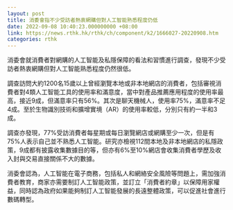 ```yaml
---
layout: post
title: 消委會指不少受訪者熱衷網購但對人工智能熟悉程度仍低
date: 2022-09-08 10:40:23.000000000 +08:00
link: https://news.rthk.hk/rthk/ch/component/k2/1666027-20220908.htm
categories: rthk
---
```


消委會就消費者對網購的人工智能及私隱保障的看法和習慣進行調查，發現不少受訪者熱衷網購但對人工智能熟悉程度仍然很低。

調查訪問大約1200名15歲以上曾經瀏覽本地或非本地網店的消費者，包括審視消費者對4類人工智能工具的使用率和滿意度，當中對產品推薦應用程度的使用率最高，接近9成，但滿意率只有56%。其次是聊天機械人，使用率75%，滿意率不足4成。至於生物識別技術和擴增實境（AR）的使用率較低，分別只有約一半和3成。

調查亦發現，77%受訪消費者每星期或每日瀏覽網店或網購至少一次，但是有75%人表示自己並不熟悉人工智能。研究亦檢視112間本地及非本地網店的私隱政策，9成都有披露收集數據目的等，但亦有6%至10%網店會收集消費者學歷及收入封與交易直接關係不大的數據。

消委會認為，人工智能在電子商務，包括私人和網絡安全風險等問題上，需加強消費者教育，商家亦需要制訂人工智能政策，並訂立「消費者約章」以保障用家權益，同時認為政府如果能夠制訂人工智能發展的長遠整體政策，可以促進社會進行數碼轉型。
